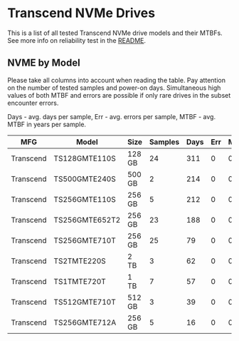 Transcend NVMe Drives
=====================

This is a list of all tested Transcend NVMe drive models and their MTBFs. See more
info on reliability test in the [README](https://github.com/bsdhw/SMART).

NVME by Model
------------

Please take all columns into account when reading the table. Pay attention on the
number of tested samples and power-on days. Simultaneous high values of both MTBF
and errors are possible if only rare drives in the subset encounter errors.

Days - avg. days per sample,
Err  - avg. errors per sample,
MTBF - avg. MTBF in years per sample.

| MFG       | Model              | Size   | Samples | Days  | Err   | MTBF |
|-----------|--------------------|--------|---------|-------|-------|------|
| Transcend | TS128GMTE110S      | 128 GB | 24      | 311   | 0     | 0.85   |
| Transcend | TS500GMTE240S      | 500 GB | 2       | 214   | 0     | 0.59   |
| Transcend | TS256GMTE110S      | 256 GB | 5       | 212   | 0     | 0.58   |
| Transcend | TS256GMTE652T2     | 256 GB | 23      | 188   | 0     | 0.52   |
| Transcend | TS256GMTE710T      | 256 GB | 25      | 79    | 0     | 0.22   |
| Transcend | TS2TMTE220S        | 2 TB   | 3       | 62    | 0     | 0.17   |
| Transcend | TS1TMTE720T        | 1 TB   | 7       | 57    | 0     | 0.16   |
| Transcend | TS512GMTE710T      | 512 GB | 3       | 39    | 0     | 0.11   |
| Transcend | TS256GMTE712A      | 256 GB | 5       | 16    | 0     | 0.04   |
